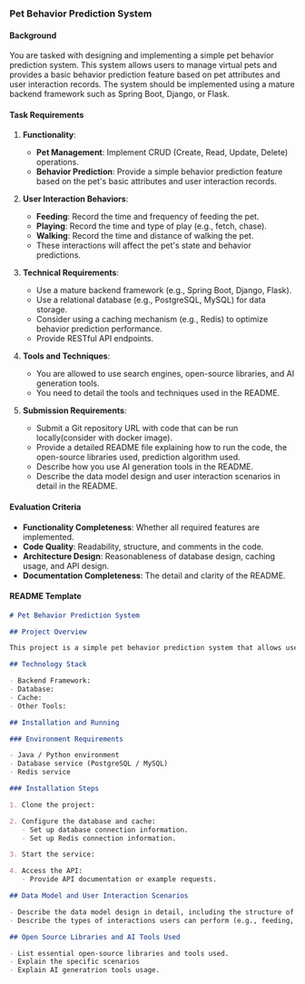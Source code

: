 ### Pet Behavior Prediction System

#### Background

You are tasked with designing and implementing a simple pet behavior prediction system. This system allows users to manage virtual pets and provides a basic behavior prediction feature based on pet attributes and user interaction records. The system should be implemented using a mature backend framework such as Spring Boot, Django, or Flask.

#### Task Requirements

1. **Functionality**:
   - **Pet Management**: Implement CRUD (Create, Read, Update, Delete) operations.
   - **Behavior Prediction**: Provide a simple behavior prediction feature based on the pet's basic attributes and user interaction records.

2. **User Interaction Behaviors**:
   - **Feeding**: Record the time and frequency of feeding the pet.
   - **Playing**: Record the time and type of play (e.g., fetch, chase).
   - **Walking**: Record the time and distance of walking the pet.
   - These interactions will affect the pet's state and behavior predictions.

3. **Technical Requirements**:
   - Use a mature backend framework (e.g., Spring Boot, Django, Flask).
   - Use a relational database (e.g., PostgreSQL, MySQL) for data storage.
   - Consider using a caching mechanism (e.g., Redis) to optimize behavior prediction performance.
   - Provide RESTful API endpoints.

4. **Tools and Techniques**:
   - You are allowed to use search engines, open-source libraries, and AI generation tools.
   - You need to detail the tools and techniques used in the README.

5. **Submission Requirements**:
   - Submit a Git repository URL with code that can be run locally(consider with docker image).
   - Provide a detailed README file explaining how to run the code, the open-source libraries used, prediction algorithm used.
   - Describe how you use AI generation tools in the README.
   - Describe the data model design and user interaction scenarios in detail in the README.

#### Evaluation Criteria

- **Functionality Completeness**: Whether all required features are implemented.
- **Code Quality**: Readability, structure, and comments in the code.
- **Architecture Design**: Reasonableness of database design, caching usage, and API design.
- **Documentation Completeness**: The detail and clarity of the README.

#### README Template

```markdown
# Pet Behavior Prediction System

## Project Overview

This project is a simple pet behavior prediction system that allows users to manage virtual pets and provides behavior prediction based on pet attributes and user interaction records.

## Technology Stack

- Backend Framework: 
- Database: 
- Cache: 
- Other Tools: 

## Installation and Running

### Environment Requirements

- Java / Python environment
- Database service (PostgreSQL / MySQL)
- Redis service

### Installation Steps

1. Clone the project:

2. Configure the database and cache:
   - Set up database connection information.
   - Set up Redis connection information.

3. Start the service:

4. Access the API:
   - Provide API documentation or example requests.

## Data Model and User Interaction Scenarios

- Describe the data model design in detail, including the structure of pets, users, and interaction records.
- Describe the types of interactions users can perform (e.g., feeding, playing, walking) and their impact on behavior prediction.

## Open Source Libraries and AI Tools Used

- List essential open-source libraries and tools used.
- Explain the specific scenarios
- Explain AI generatrion tools usage.

```
